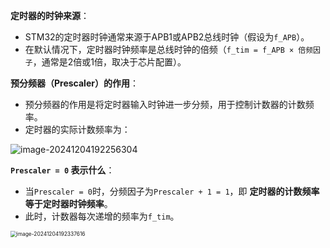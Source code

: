 **定时器的时钟来源**：

- STM32的定时器时钟通常来源于APB1或APB2总线时钟（假设为`f_APB`）。
- 在默认情况下，定时器时钟频率是总线时钟的倍频（`f_tim = f_APB × 倍频因子`，通常是2倍或1倍，取决于芯片配置）。

**预分频器（Prescaler）的作用**：

- 预分频器的作用是将定时器输入时钟进一步分频，用于控制计数器的计数频率。
- 定时器的实际计数频率为：

![image-20241204192256304](https://tc8483.oss-cn-beijing.aliyuncs.com/image/image-20241204192256304.png)

**`Prescaler = 0` 表示什么**：

- 当`Prescaler = 0`时，分频因子为`Prescaler + 1 = 1`，即 **定时器的计数频率等于定时器时钟频率**。
- 此时，计数器每次递增的频率为`f_tim`。

<img src="https://tc8483.oss-cn-beijing.aliyuncs.com/image/image-20241204192337616.png" alt="image-20241204192337616" style="zoom:60%;" />